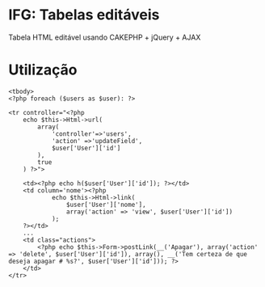 # IFG: Tabelas editáveis 

Tabela HTML editável usando CAKEPHP + jQuery + AJAX

# Utilização

	<tbody>
	<?php foreach ($users as $user): ?>
	
	<tr controller="<?php 
		echo $this->Html->url(
			array(
				'controller'=>'users', 
				'action' =>'updateField', 
				$user['User']['id']
			), 
			true
		) ?>">

		<td><?php echo h($user['User']['id']); ?></td>
		<td column='nome'><?php 
				echo $this->Html->link(
					$user['User']['nome'], 
					array('action' => 'view', $user['User']['id'])
				); 
		?></td>
		...
		<td class="actions">
			<?php echo $this->Form->postLink(__('Apagar'), array('action' => 'delete', $user['User']['id']), array(), __('Tem certeza de que deseja apagar # %s?', $user['User']['id'])); ?>
		</td>
	</tr>


